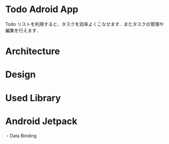 # Todo Adroid App
Todo リストを利用すると、タスクを効率よくこなせます．またタスクの管理や編集を行えます．

# Architecture
# Design
# Used Library
# Android Jetpack
・Data Binding
